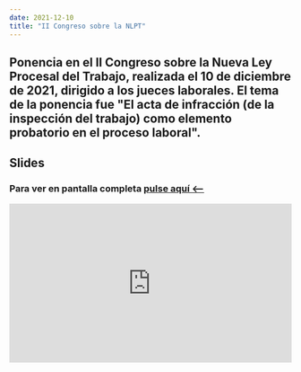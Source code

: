 ```yaml
---
date: 2021-12-10
title: "II Congreso sobre la NLPT"
---
```


## Ponencia en el II Congreso sobre la Nueva Ley Procesal del Trabajo, realizada el 10 de diciembre de 2021, dirigido a los jueces laborales. El tema de la ponencia fue "El acta de infracción (de la inspección del trabajo) como elemento probatorio en el proceso laboral".

## Slides

### Para ver en pantalla completa [pulse aquí <--](https://paulparedes.github.io/slides/PRUEBA-ACTA-INFRACCION-NLPT.html)

<style>
.resp-container {
    position: relative;
    overflow: hidden;
    padding-top: 56.25%;
}

.testiframe {
    position: absolute;
    top: 0;
    left: 0;
    width: 100%;
    height: 100%;
    border: 0;
}
</style>

<div class="resp-container">
    <iframe class="testiframe" src="https://paulparedes.github.io/slides/PRUEBA-ACTA-INFRACCION-NLPT.html">
      Fallback text here for unsupporting browsers, of which there are scant few.
    </iframe>
</div>


 